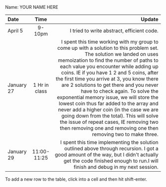 Name: YOUR NAME HERE

| Date       |     Time      |                                                                                                                                                                                                                                                                                                                                                                                                                                                                                                                                                                                                                                                                             Update |
|:-----------|:-------------:|-----------------------------------------------------------------------------------------------------------------------------------------------------------------------------------------------------------------------------------------------------------------------------------------------------------------------------------------------------------------------------------------------------------------------------------------------------------------------------------------------------------------------------------------------------------------------------------------------------------------------------------------------------------------------------------:|
| April 5    |    9-10pm     |                                                                                                                                                                                                                                                                                                                                                                                                                                                                                                                                                                                                                                         I tried to write abstract, efficient code. |
| January 27 | 1 Hr in class | I spent this time working with my group to come up with a solution to this problem set. The solution we landed on uses memoization to find the number of paths to each value you encounter while adding up coins. IE if you have 1 2 and 5 coins, after the first time you arrive at 3, you know there are 2 solutions to get there and you never have to check again. To solve the exponential memory issue, we will store the lowest coin thus far added to the array and never add a higher coin (in the case we are going down from the total). This will solve the issue of repeat cases, IE removing two then removing one and removing one then removing two to make three. |
| January 29 |  11:00-11:25  |                                                                                                                                                                                                                                                                                                                                                                                                                                                                I spent this time implementing the solution outlined above through recursion. I got a good amount of the way, but I didn't actually get the code finished enough to run.I will finish and debug in my next session. |


To add a new row to the table, click into a cell and then hit shift-enter.